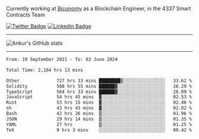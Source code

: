 Currently working at [Biconomy](https://biconomy.io/) as a Blockchain Engineer, in the 4337 Smart Contracts Team

 [![Twitter Badge](https://img.shields.io/badge/-@ankurdubey521-1ca0f1?style=flat-square&labelColor=1ca0f1&logo=twitter&logoColor=white&link=https://twitter.com/ankurdubey521)](https://twitter.com/ankurdubey521) [![Linkedin Badge](https://img.shields.io/badge/-ankurdubey521-blue?style=flat-square&logo=Linkedin&logoColor=white&link=https://www.linkedin.com/in/ankurdubey521/)](https://www.linkedin.com/in/ankurdubey521/)

<hr/>

![Ankur's GitHub stats](https://github-readme-stats.vercel.app/api?username=ankurdubey521&count_private=true&theme=radical)

<hr/>

<!--START_SECTION:waka-->

```txt
From: 19 September 2021 - To: 02 June 2024

Total Time: 2,164 hrs 13 mins

Other              727 hrs 33 mins ████████▒░░░░░░░░░░░░░░░░   33.62 %
Solidity           568 hrs 55 mins ██████▓░░░░░░░░░░░░░░░░░░   26.29 %
TypeScript         564 hrs 33 mins ██████▓░░░░░░░░░░░░░░░░░░   26.09 %
JavaScript         54 hrs 45 mins  ▓░░░░░░░░░░░░░░░░░░░░░░░░   02.53 %
Rust               53 hrs 15 mins  ▓░░░░░░░░░░░░░░░░░░░░░░░░   02.46 %
sh                 43 hrs 43 mins  ▓░░░░░░░░░░░░░░░░░░░░░░░░   02.02 %
Bash               42 hrs 26 mins  ▒░░░░░░░░░░░░░░░░░░░░░░░░   01.96 %
JSON               29 hrs 14 mins  ▒░░░░░░░░░░░░░░░░░░░░░░░░   01.35 %
YAML               27 hrs          ▒░░░░░░░░░░░░░░░░░░░░░░░░   01.25 %
TeX                9 hrs 3 mins    ░░░░░░░░░░░░░░░░░░░░░░░░░   00.42 %
```

<!--END_SECTION:waka-->
